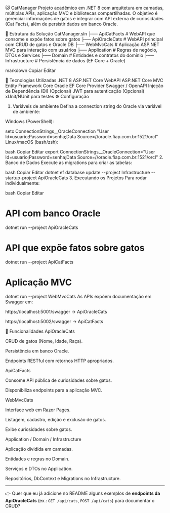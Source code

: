 🐱 CatManager
Projeto acadêmico em .NET 8 com arquitetura em camadas, múltiplas APIs, aplicação MVC e bibliotecas compartilhadas.
O objetivo é gerenciar informações de gatos e integrar com API externa de curiosidades (Cat Facts), além de persistir dados em banco Oracle.

📂 Estrutura da Solução
CatManager.sln ├── ApiCatFacts # WebAPI que consome e expõe fatos sobre gatos ├── ApiOracleCats # WebAPI principal com CRUD de gatos e Oracle DB ├── WebMvcCats # Aplicação ASP.NET MVC para interação com usuários ├── Application # Regras de negócio, DTOs e Services ├── Domain # Entidades e contratos do domínio ├── Infrastructure # Persistência de dados (EF Core + Oracle)

markdown Copiar Editar

🚀 Tecnologias Utilizadas
.NET 8
ASP.NET Core WebAPI
ASP.NET Core MVC
Entity Framework Core
Oracle EF Core Provider
Swagger / OpenAPI
Injeção de Dependência (DI)
(Opcional) JWT para autenticação
(Opcional) xUnit/NUnit para testes
⚙️ Configuração
1. Variáveis de ambiente
Defina a connection string do Oracle via variável de ambiente:

Windows (PowerShell):

setx ConnectionStrings__OracleConnection "User Id=usuario;Password=senha;Data Source=//oracle.fiap.com.br:1521/orcl"
Linux/macOS (bash/zsh):

bash
Copiar
Editar
export ConnectionStrings__OracleConnection="User Id=usuario;Password=senha;Data Source=//oracle.fiap.com.br:1521/orcl"
2. Banco de Dados
Execute as migrations para criar as tabelas:

bash
Copiar
Editar
dotnet ef database update --project Infrastructure --startup-project ApiOracleCats
3. Executando os Projetos
Para rodar individualmente:

bash
Copiar
Editar
# API com banco Oracle
dotnet run --project ApiOracleCats

# API que expõe fatos sobre gatos
dotnet run --project ApiCatFacts

# Aplicação MVC
dotnet run --project WebMvcCats
As APIs expõem documentação em Swagger em:

https://localhost:5001/swagger → ApiOracleCats

https://localhost:5002/swagger → ApiCatFacts

📌 Funcionalidades
ApiOracleCats

CRUD de gatos (Nome, Idade, Raça).

Persistência em banco Oracle.

Endpoints RESTful com retornos HTTP apropriados.

ApiCatFacts

Consome API pública de curiosidades sobre gatos.

Disponibiliza endpoints para a aplicação MVC.

WebMvcCats

Interface web em Razor Pages.

Listagem, cadastro, edição e exclusão de gatos.

Exibe curiosidades sobre gatos.

Application / Domain / Infrastructure

Aplicação dividida em camadas.

Entidades e regras no Domain.

Serviços e DTOs no Application.

Repositórios, DbContext e Migrations no Infrastructure.


---

👉 Quer que eu já adicione no README alguns exemplos de **endpoints da ApiOracleCats** (ex.: `GET /api/cats`, `POST /api/cats`) para documentar o CRUD?
